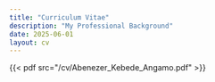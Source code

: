 ```yaml
---
title: "Curriculum Vitae"
description: "My Professional Background"
date: 2025-06-01
layout: cv
---
```


{{< pdf src="/cv/Abenezer_Kebede_Angamo.pdf" >}}
